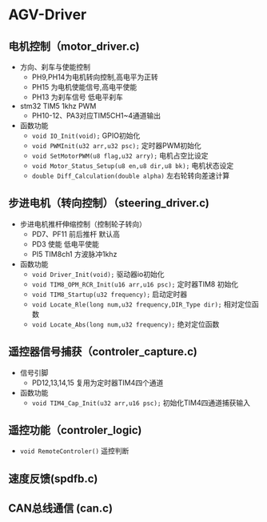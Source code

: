 # AGV-Driver
## 电机控制（motor_driver.c)
- 方向、刹车与使能控制
  - PH9,PH14为电机转向控制,高电平为正转
  - PH15 为电机使能信号,高电平使能
  - PH13 为刹车信号 低电平刹车
- stm32 TIM5 1khz PWM
  - PH10-12、PA3对应TIM5CH1~4通道输出
- 函数功能
  - `void IO_Init(void);` GPIO初始化
  - `void PWMInit(u32 arr,u32 psc);` 定时器PWM初始化
  - `void SetMotorPWM(u8 flag,u32 arry);` 电机占空比设定
  - `void Motor_Status_Setup(u8 en,u8 dir,u8 bk);` 电机状态设定
  - `double Diff_Calculation(double alpha)` 左右轮转向差速计算
  
## 步进电机（转向控制）（steering_driver.c)
- 步进电机推杆伸缩控制（控制轮子转向）
  - PD7、PF11 前后推杆 默认高
  - PD3 使能 低电平使能
  - PI5 TIM8ch1 方波脉冲1khz
- 函数功能 
  - `void Driver_Init(void);` 驱动器io初始化
  - `void TIM8_OPM_RCR_Init(u16 arr,u16 psc);` 定时器TIM8 初始化
  - `void TIM8_Startup(u32 frequency);` 启动定时器
  - `void Locate_Rle(long num,u32 frequency,DIR_Type dir);` 相对定位函数
  - `void Locate_Abs(long num,u32 frequency);` 绝对定位函数

## 遥控器信号捕获（controler_capture.c)
- 信号引脚
  - PD12,13,14,15 复用为定时器TIM4四个通道
- 函数功能
  - `void TIM4_Cap_Init(u32 arr,u16 psc);` 初始化TIM4四通道捕获输入

## 遥控功能（controler_logic)
- `void RemoteControler()` 遥控判断

## 速度反馈(spdfb.c)

## CAN总线通信 (can.c)

